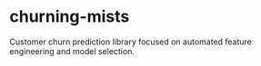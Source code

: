 # churning-mists
Customer churn prediction library focused on automated feature engineering and model selection.

